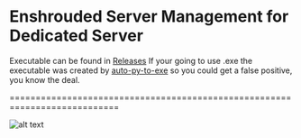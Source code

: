 # Enshrouded Server Management for Dedicated Server

Executable can be found in [Releases](https://github.com/sibercat/Enshrouded-Server-Management/releases) If your going to use .exe the executable was created by [auto-py-to-exe](https://github.com/brentvollebregt/auto-py-to-exe) so you could get a false positive, you know the deal.

===========================================================================

![alt text](https://cdn.discordapp.com/attachments/1140060445726756924/1312430819653976125/image.png?ex=674c77f3&is=674b2673&hm=9300521ee308af24fdb402c85212b32c2088e573fff07b098d6c2d8d144d3b2b&)
